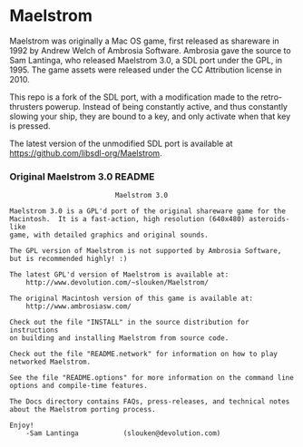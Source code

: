 # Maelstrom

Maelstrom was originally a Mac OS game, first released as shareware in 1992
by Andrew Welch of Ambrosia Software. Ambrosia gave the source to Sam Lantinga,
who released Maelstrom 3.0, a SDL port under the GPL, in 1995. The game assets
were released under the CC Attribution license in 2010.

This repo is a fork of the SDL port, with a modification made to the
retro-thrusters powerup. Instead of being constantly active, and thus constantly
slowing your ship, they are bound to a key, and only activate when that key is
pressed.
	
The latest version of the unmodified SDL port is available at
https://github.com/libsdl-org/Maelstrom.


### Original Maelstrom 3.0 README
```
                          Maelstrom 3.0

Maelstrom 3.0 is a GPL'd port of the original shareware game for the
Macintosh.  It is a fast-action, high resolution (640x480) asteroids-like
game, with detailed graphics and original sounds.

The GPL version of Maelstrom is not supported by Ambrosia Software,
but is recommended highly! :)

The latest GPL'd version of Maelstrom is available at:
	http://www.devolution.com/~slouken/Maelstrom/

The original Macintosh version of this game is available at:
	http://www.ambrosiasw.com/

Check out the file "INSTALL" in the source distribution for instructions
on building and installing Maelstrom from source code.

Check out the file "README.network" for information on how to play
networked Maelstrom.

See the file "README.options" for more information on the command line
options and compile-time features.

The Docs directory contains FAQs, press-releases, and technical notes
about the Maelstrom porting process.

Enjoy!
	-Sam Lantinga			(slouken@devolution.com)
```
